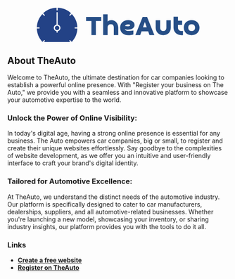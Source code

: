 <p align="center"><a href="https://laravel.com" target="_blank">
<svg viewBox="0 0 369.8947 78.2845" width="369.895" height="78.285" xmlns="http://www.w3.org/2000/svg">
  <g id="SvgjsG1007" featurekey="odWo6G-0" transform="matrix(1.263135313987732, 0, 0, 1.263135313987732, -17.104135513305664, -24.03997039794922)" fill="#234286">
    <path xmlns="http://www.w3.org/2000/svg" d="M51,51.633728c-0.3215332-0.0835571-0.65271-0.1420288-1-0.1420288s-0.6784668,0.0584717-1,0.1420288  c-1.7202759,0.4472656-3,1.9996948-3,3.8579712s1.2797241,3.4107056,3,3.8579712c0.3215332,0.0835571,0.65271,0.1420288,1,0.1420288  s0.6784668-0.0584717,1-0.1420288c1.7202759-0.4472656,3-1.9996948,3-3.8579712S52.7202759,52.0809937,51,51.633728z"/>
    <path xmlns="http://www.w3.org/2000/svg" d="M82.5,54.4916992h3.9589844c-0.1000366-3.6800537-0.7462158-7.3467407-1.9498901-10.8658447  c-0.0358276-0.1040649-0.0692749-0.2091675-0.1060791-0.3128052c-0.1288452-0.3656616-0.2697754-0.7278442-0.4105225-1.0900879  c-0.0911865-0.2327271-0.1795654-0.4668579-0.2753906-0.6972046c-0.0953979-0.2311401-0.1986084-0.4596558-0.2988892-0.6891479  c-0.1561279-0.3546753-0.3120728-0.7094116-0.479126-1.0581055c-0.0481567-0.1011353-0.0997925-0.2008667-0.1488647-0.3016357  c-1.6369629-3.3380737-3.7722168-6.3865967-6.3027954-9.0585327l-2.7994385,2.7994385  c-0.1953125,0.1953125-0.4511719,0.2929688-0.7070313,0.2929688s-0.5117188-0.0976563-0.7070313-0.2929688  c-0.390625-0.390625-0.390625-1.0234375,0-1.4140625l2.7994385-2.7994385  c-2.6782837-2.5366821-5.7348633-4.6764526-9.0822754-6.3149414c-0.0891113-0.043335-0.1773071-0.0891113-0.2666626-0.1316528  c-0.3607788-0.1729736-0.7277832-0.3344727-1.0949707-0.4957886c-0.2165527-0.0944824-0.4321899-0.1919556-0.6502075-0.2820435  c-0.2440186-0.1015625-0.4920654-0.1954346-0.7387695-0.2918091c-0.3484497-0.1351318-0.6967773-0.270813-1.0484009-0.3948364  c-0.1181641-0.0419922-0.2380981-0.0800781-0.3567505-0.1209106C58.3255005,19.7751465,54.6694946,19.1317749,51,19.0319824  v3.9597168c0,0.5522461-0.4477539,1-1,1s-1-0.4477539-1-1v-3.9597168  c-3.6655273,0.0995483-7.3175049,0.7418213-10.8237915,1.9364014c-0.1245728,0.0427856-0.2504272,0.0827637-0.3743896,0.1268921  c-0.3457031,0.1219482-0.6881104,0.2554321-1.0307007,0.3881836c-0.2526855,0.0986328-0.5065918,0.1947632-0.7564697,0.2988281  c-0.211731,0.0875244-0.4212646,0.182251-0.6316528,0.2739868c-0.3735352,0.1639404-0.7468872,0.3283081-1.1137695,0.5042725  c-0.0829468,0.0394897-0.1647339,0.0820313-0.2474365,0.1221924c-3.352478,1.6393433-6.4133911,3.7815552-9.0951538,6.3215332  l2.7994385,2.7994385c0.390625,0.390625,0.390625,1.0234375,0,1.4140625  c-0.1953125,0.1953125-0.4511719,0.2929688-0.7070313,0.2929688s-0.5117188-0.0976563-0.7070313-0.2929688l-2.7994385-2.7994385  c-2.5305786,2.671936-4.6658325,5.720459-6.3027954,9.0585327c-0.0490723,0.100769-0.100708,0.2005005-0.1488647,0.3016357  c-0.1668091,0.3482056-0.3224487,0.7025146-0.4784546,1.0567017c-0.100708,0.2304688-0.2043457,0.4598389-0.3000488,0.6918945  c-0.0952759,0.229126-0.1832275,0.4620361-0.2739258,0.6934814c-0.1411133,0.3630371-0.2824097,0.7260742-0.4115601,1.0925903  c-0.0368042,0.1035767-0.0701904,0.2086792-0.1060181,0.3126831c-1.2036743,3.519104-1.8498535,7.185791-1.9498901,10.8658447H17.5  c0.5522461,0,1,0.4477539,1,1s-0.4477539,1-1,1h-3.9589844c0.2362671,8.6994019,3.5564575,17.3236694,9.9603271,24.0845947  l2.8106689-2.8106689c0.390625-0.390625,1.0234375-0.390625,1.4140625,0s0.390625,1.0234375,0,1.4140625l-1.8286133,1.8286133  h48.2050781l-1.8286133-1.8286133c-0.390625-0.390625-0.390625-1.0234375,0-1.4140625s1.0234375-0.390625,1.4140625,0  l2.8106689,2.8106689c6.4038696-6.7609253,9.7240601-15.3851929,9.9603271-24.0845947H82.5c-0.5522461,0-1-0.4477539-1-1  S81.9477539,54.4916992,82.5,54.4916992z M51,61.4013672v1.590332c0,0.5522461-0.4477539,1-1,1s-1-0.4477539-1-1v-1.590332  c-2.8331299-0.4783325-5-2.9424438-5-5.909668s2.1668701-5.4313354,5-5.909668v-21.590332c0-0.5522461,0.4477539-1,1-1  s1,0.4477539,1,1v21.590332c2.8331299,0.4783325,5,2.9424438,5,5.909668S53.8331299,60.9230347,51,61.4013672z"/>
  </g>
  <g id="SvgjsG1008" featurekey="VGK2BT-0" transform="matrix(3.3676512241363525, 0, 0, 3.3676512241363525, 110.58558654785156, -5.205907344818115)" fill="#264e86">
    <path d="M0.42 7.76 l10.2 0 l0 2.78 l-3.6 0 l0 9.46 l-3 0 l0 -9.46 l-3.6 0 l0 -2.78 z M14.940000000000001 15 l0 5 l-3 0 l0 -14 l3 0 l0 4.92 c0.7 -0.74 1.58 -1.02 2.58 -1.02 c2.84 0 4.62 2.44 4.62 5.1 l0 5 l-3 0 l0 -5 c0 -1.36 -0.54 -2.32 -2 -2.32 c-1.44 0 -2.2 0.92 -2.2 2.32 z M26.680000000000003 13.8 c0.3 0.1 0.64 0.18 1 0.22 c0.36 0.06 0.7 0.08 1.02 0.08 c0.4 0 1.42 -0.08 1.42 -0.66 c0 -0.62 -0.88 -0.64 -1.32 -0.64 c-0.88 0 -1.64 0.2 -2.12 1 z M32.34 16.88 l0 2.8 c-1.12 0.26 -2.24 0.44 -3.4 0.44 c-3.18 0 -5.54 -1.86 -5.54 -5.08 c0 -3.18 2.28 -5.14 5.3 -5.14 c2.06 0 4.44 0.98 4.44 3.32 c0 2.32 -2.52 3.18 -4.46 3.18 c-0.74 0 -1.48 -0.2 -2.16 -0.48 c0.4 1.12 1.6 1.3 2.64 1.3 c0.54 0 1.08 -0.02 1.62 -0.1 c0.5 -0.04 1.08 -0.1 1.56 -0.24 z M42.34 17.52 l-4.5 0 l-0.88 2.48 l-3.26 0 l4.9 -12.24 l3 0 l4.9 12.24 l-3.28 0 z M38.82000000000001 14.74 l2.54 0 l-1.26 -3.56 z M54.620000000000005 10 l3 0 l0 5 c0 3.06 -2.12 5.1 -5.1 5.1 c-3.06 0 -5.1 -2.14 -5.1 -5.1 l0 -5 l3 0 l0 5 c0 1.34 0.68 2.32 2.1 2.32 c1.46 0 2.1 -0.96 2.1 -2.32 l0 -5 z M65.26 10.34 l0 2.78 l-2.8 0 l0 1.88 c0 1.54 1.02 2.32 2.5 2.32 c0.18 0 0.34 -0.02 0.48 -0.04 s0.26 -0.04 0.4 -0.06 l0 2.78 c-0.18 0.02 -0.32 0.06 -0.42 0.08 c-0.12 0.02 -0.32 0.02 -0.58 0.02 c-3.02 0 -5.38 -2.06 -5.38 -5.1 l0 -7.4 l3 0 l0 2.74 l2.8 0 z M71.7 17.32 c1.46 0 2.3 -0.86 2.3 -2.32 s-0.84 -2.32 -2.3 -2.32 s-2.3 0.86 -2.3 2.32 s0.84 2.32 2.3 2.32 z M71.7 20.1 c-3.08 0 -5.3 -2.04 -5.3 -5.1 c0 -3.16 2.3 -5.1 5.3 -5.1 c3.1 0 5.3 2.04 5.3 5.1 c0 3.14 -2.32 5.1 -5.3 5.1 z"/>
  </g>
</svg>
</a></p>

## About TheAuto

Welcome to TheAuto, the ultimate destination for car companies looking to establish a powerful online presence. With "Register your business on The Auto," we provide you with a seamless and innovative platform to showcase your automotive expertise to the world.

### Unlock the Power of Online Visibility:
In today's digital age, having a strong online presence is essential for any business. The Auto empowers car companies, big or small, to register and create their unique websites effortlessly. Say goodbye to the complexities of website development, as we offer you an intuitive and user-friendly interface to craft your brand's digital identity.

### Tailored for Automotive Excellence:
At TheAuto, we understand the distinct needs of the automotive industry. Our platform is specifically designed to cater to car manufacturers, dealerships, suppliers, and all automotive-related businesses. Whether you're launching a new model, showcasing your inventory, or sharing industry insights, our platform provides you with the tools to do it all.

### Links

- **[Create a free website](https://the-auto.co/)**
- **[Register on TheAuto](https://dashboard.the-auto.co/register)**
